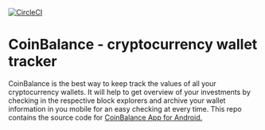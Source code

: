 [![CircleCI](https://circleci.com/gh/NikitaZhelonkin/CoinBalance.svg?style=svg)](https://circleci.com/gh/NikitaZhelonkin/CoinBalance)
# CoinBalance - cryptocurrency wallet tracker

CoinBalance is the best way to keep track the values of all your cryptocurrency wallets. It will help to get overview of your investments by checking in the respective block explorers and archive your wallet information in you mobile for an easy checking at every time.
This repo contains the source code for <a href="https://play.google.com/store/apps/details?id=ru.nikitazhelonkin.coinbalance">CoinBalance App for Android.</a>


